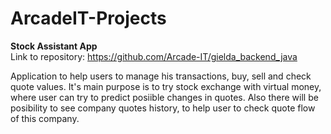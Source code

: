 # ArcadeIT-Projects
<B>Stock Assistant App</B><br/>
Link to repository: https://github.com/Arcade-IT/gielda_backend_java

Application to help users to manage his transactions, buy, sell and check quote values. It's main purpose is to try stock exchange with virtual money, where user can try to predict posiible changes in quotes. Also there will be posibility to see company quotes history, to help user to check quote flow of this company.
